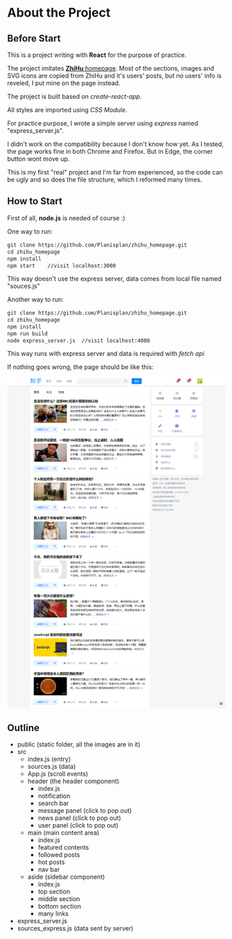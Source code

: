 # About the Project

## Before Start

This is a project writing with **React** for the purpose of practice.  

The project imitates [**ZhiHu** homepage](https://www.zhihu.com/). Most of the sections, images and SVG icons are copied from ZhiHu and it's users' posts, but no users' info is reveled, I put mine on the page instead.  

The project is built based on *create-react-app*.  

All styles are imported using *CSS Module*.

For practice purpose, I wrote a simple server using *express* named "express_server.js".  

I didn't work on the compatibility because I don't know how yet. As I tested, the page works fine in both Chrome and Firefox. But in Edge, the corner button wont move up.

This is my first "real" project and I'm far from experienced, so the code can be ugly and so does the file structure, which I reformed many times.

## How to Start

First of all, **node.js** is needed of course :)

One way to run:
```
git clone https://github.com/Planisplan/zhihu_homepage.git
cd zhihu_homepage
npm install
npm start    //visit localhost:3000
```
This way doesn't use the express server, data comes from local file named "souces.js"

Another way to run:
```
git clone https://github.com/Planisplan/zhihu_homepage.git
cd zhihu_homepage
npm install
npm run build
node express_server.js  //visit localhost:4000
```
This way runs with express server and data is required with *fetch api*

If nothing goes wrong, the page should be like this:

<img src='./screenshots.png' width=800px/>

## Outline

- public (static folder, all the images are in it)
- src
  - index.js (entry)
  - sources.js (data)
  - App.js (scroll events)
  - header (the header component)
    - index.js
    - notification
    - search bar
    - message panel (click to pop out)
    - news panel (click to pop out)
    - user panel (click to pop out)
  - main (main content area)
    - index.js
    - featured contents
    - followed posts
    - hot posts
    - nav bar
  - aside (sidebar component)
    - index.js
    - top section
    - middle section
    - bottom section
    - many links
- express_server.js
- sources_express.js (data sent by server)